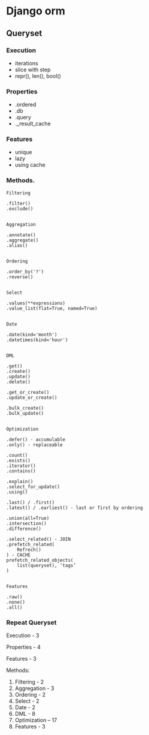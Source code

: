 ﻿# Django orm

## Queryset

### Execution

* iterations
* slice with step
* repr(), len(), bool()

### Properties

* .ordered
* .db
* .query
* ._result_cache


### Features
* unique
* lazy
* using cache


### Methods.

```
Filtering

.filter()
.exclude()


Aggregation

.annotate()
.aggregate()
.alias()


Ordering

.order_by('?')
.reverse()


Select

.values(**expressions)
.value_list(flat=True, named=True)


Date

.date(kind='month')
.datetimes(kind='hour')


DML

.get()
.create()
.update()
.delete()

.get_or_create()
.update_or_create()

.bulk_create()
.bulk_update()


Optimization

.defer() - accumulable
.only() - replaceable

.count()
.exists()
.iterator()
.contains()

.explain()
.select_for_update()
.using()

.last() / .first()
.latest() / .earliest() - last or first by ordering

.union(all=True)
.intersection()
.difference()

.select_related() - JOIN
.prefetch_related(
    Refrech()
) - CACHE
prefetch_related_objects(
    list(queryset), ‘tags’
)


Features

.raw()
.none()
.all()
```

### Repeat Queryset

Execution - 3

Properties - 4

Features - 3

Methods:
1. Filtering - 2
2. Aggregation - 3
3. Ordering - 2
4. Select - 2
5. Date - 2
6. DML - 8
7. Optimization – 17
8. Features - 3
